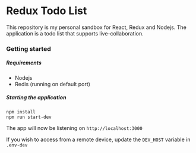# Redux Todo List

This repository is my personal sandbox for React, Redux and Nodejs. The application is a todo list that supports live-collaboration.

### Getting started

##### Requirements
- Nodejs
- Redis (running on default port)

##### Starting the application

```
npm install
npm run start-dev
```

The app will now be listening on `http://localhost:3000`

If you wish to access from a remote device, update the `DEV_HOST` variable in `.env-dev` 